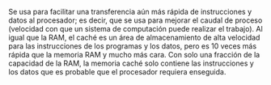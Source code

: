 Se usa para facilitar una transferencia aún más rápida de instrucciones y datos al procesador; es decir, que se usa para mejorar el caudal de proceso (velocidad con que un sistema de computación puede realizar el trabajo). Al igual que la RAM, el caché es un área de almacenamiento de alta velocidad para las instrucciones de los programas y los datos, pero es 10 veces más rápida que la memoria RAM y mucho más cara. Con solo una fracción de la capacidad de la RAM, la memoria caché solo contiene las instrucciones y los datos que es probable que el procesador requiera enseguida.